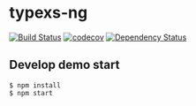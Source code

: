 # typexs-ng

[![Build Status](https://travis-ci.org/typexs/typexs-ng.svg?branch=master)](https://travis-ci.org/typexs/typexs-ng)
[![codecov](https://codecov.io/gh/typexs/typexs-ng/branch/master/graph/badge.svg)](https://codecov.io/gh/typexs/typexs-ng)
[![Dependency Status](https://david-dm.org/typexs/typexs-ng.svg)](https://david-dm.org/typexs/typexs-ng)


## Develop demo start

```
$ npm install
$ npm start 
```
